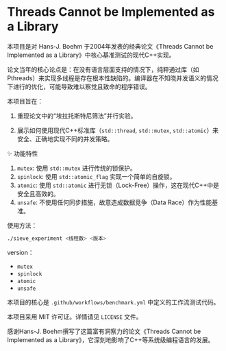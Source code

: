 # Threads Cannot be Implemented as a Library

本项目是对 Hans-J. Boehm 于2004年发表的经典论文《Threads Cannot be Implemented as a Library》中核心基准测试的现代C++实现。

论文当年的核心论点是：在没有语言层面支持的情况下，纯粹通过库（如 Pthreads）来实现多线程是存在根本性缺陷的。编译器在不知晓并发语义的情况下进行的优化，可能导致难以察觉且致命的程序错误。

本项目旨在：

1. 重现论文中的“埃拉托斯特尼筛法”并行实验。

2. 展示如何使用现代C++标准库（`std::thread`, `std::mutex`, `std::atomic`）来安全、正确地实现不同的并发策略。

✨ 功能特性

1. `mutex`: 使用 `std::mutex` 进行传统的锁保护。
2. `spinlock`: 使用 `std::atomic_flag` 实现一个简单的自旋锁。
3. `atomic`: 使用 `std::atomic` 进行无锁（Lock-Free）操作，这在现代C++中是安全且高效的。
4. `unsafe`: 不使用任何同步措施，故意造成数据竞争（Data Race）作为性能基准。

使用方法：

```bash
./sieve_experiment <线程数> <版本>
```

version：

- `mutex`
- `spinlock`
- `atomic`
- `unsafe`

本项目的核心是 `.github/workflows/benchmark.yml` 中定义的工作流测试代码。

本项目采用 MIT 许可证。详情请见 `LICENSE` 文件。

感谢Hans-J. Boehm撰写了这篇富有洞察力的论文《Threads Cannot be Implemented as a Library》，它深刻地影响了C++等系统级编程语言的发展。
